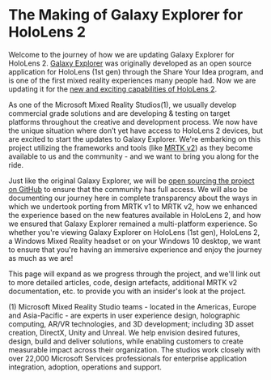 # The Making of Galaxy Explorer for HoloLens 2

Welcome to the journey of how we are updating Galaxy Explorer for HoloLens 2. [Galaxy Explorer](https://docs.microsoft.com/windows/mixed-reality/galaxy-explorer "Galaxy Explorer") was originally developed as an open source application for HoloLens (1st gen) through the Share Your Idea program, and is one of the first mixed reality experiences many people had. Now we are updating it for the [new and exciting capabilities of HoloLens 2](https://www.microsoft.com/hololens/hardware).

As one of the Microsoft Mixed Reality Studios(1), we usually develop commercial grade solutions and are developing & testing on target platforms throughout the creative and development process. We now have the unique situation where don’t yet have access to HoloLens 2 devices, but are excited to start the updates to Galaxy Explorer. We're embarking on this project utilizing the frameworks and tools (like [MRTK v2](https://microsoft.github.io/MixedRealityToolkit-Unity/Documentation/GettingStartedWithTheMRTK.html)) as they become available to us and the community - and we want to bring you along for the ride.

Just like the original Galaxy Explorer, we will be [open sourcing the project on GitHub](https://github.com/Microsoft/GalaxyExplorer) to ensure that the community has full access. We will also be documenting our journey here in complete transparency about the ways in which we undertook porting from MRTK v1 to MRTK v2, how we enhanced the experience based on the new features available in HoloLens 2, and how we ensured that Galaxy Explorer remained a multi-platform experience. So whether you're viewing Galaxy Explorer on HoloLens (1st gen), HoloLens 2, a Windows Mixed Reality headset or on your Windows 10 desktop, we want to ensure that you're having an immersive experience and enjoy the journey as much as we are!

This page will expand as we progress through the project, and we'll link out to more detailed articles, code, design artefacts, additional MRTK v2 documentation, etc. to provide you with an insider's look at the project.



(1) Microsoft Mixed Reality Studio teams - located in the Americas, Europe and Asia-Pacific - are experts in user experience design, holographic computing, AR/VR technologies, and 3D development; including 3D asset creation, DirectX, Unity and Unreal. We help envision desired futures, design, build and deliver solutions, while enabling customers to create measurable impact across their organization. The studios work closely with over 22,000 Microsoft Services professionals for enterprise application integration, adoption, operations and support.
